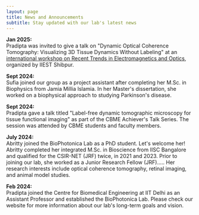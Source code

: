 ```yaml
---
layout: page
title: News and Announcements
subtitle: Stay updated with our lab's latest news
---
```


**Jan 2025:**  
Pradipta was invited to give a talk on "Dynamic Optical Coherence Tomography: Visualizing 3D Tissue Dynamics Without Labeling" at an [international workshop on Recent Trends in Electromagnetics and Optics](https://workshoprteop2025.iiests.ac.in/), organized by IIEST Shibpur.

**Sept 2024:**  
Sufia joined our group as a project assistant after completing her M.Sc. in Biophysics from Jamia Millia Islamia. In her Master's dissertation, she worked on a biophysical approach to studying Parkinson's disease. 

**Sept 2024:**  
Pradipta gave a talk titled "Label-free dynamic tomographic microscopy for tissue functional imaging" as part of the CBME Achiever's Talk Series. 
The session was attended by CBME students and faculty members.

**July 2024:**  
Abritty joined the BioPhotonica Lab as a PhD student. 
Let's welcome her! 
Abritty completed her integrated M.Sc. in Bioscience from IISC Bangalore and qualified for the CSIR-NET (JRF) twice, in 2021 and 2023. 
Prior to joining our lab, she worked as a Junior Research Fellow (JRF).....
Her research interests include optical coherence tomography, retinal imaging, and animal model studies. 

**Feb 2024:**  
Pradipta joined the Centre for Biomedical Engineering at IIT Delhi as an Assistant Professor and established the BioPhotonica Lab. 
Please check our website for more information about our lab's long-term goals and vision.








